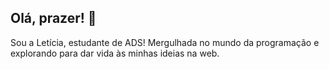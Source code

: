 ## Olá, prazer! 👋

Sou a Letícia, estudante de ADS! Mergulhada no mundo da programação e explorando para dar vida às minhas ideias na web.
